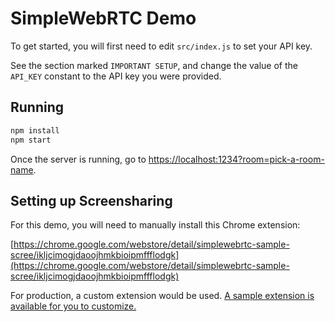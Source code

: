# SimpleWebRTC Demo

To get started, you will first need to edit `src/index.js` to set your API key.

See the section marked `IMPORTANT SETUP`, and change the value of the `API_KEY` constant to the API key you were provided.

## Running

```sh
npm install
npm start
```

Once the server is running, go to [https://localhost:1234?room=pick-a-room-name](https://localhost:1234?room=pick-a-room-name).

## Setting up Screensharing

For this demo, you will need to manually install this Chrome extension:

[https://chrome.google.com/webstore/detail/simplewebrtc-sample-scree/ikljcimogjdaoojhmkbioipmffflodgk](https://chrome.google.com/webstore/detail/simplewebrtc-sample-scree/ikljcimogjdaoojhmkbioipmffflodgk)

For production, a custom extension would be used. [A sample extension is available for you to customize.](https://github.com/andyet/simplewebrtc-screenshare-extension)
